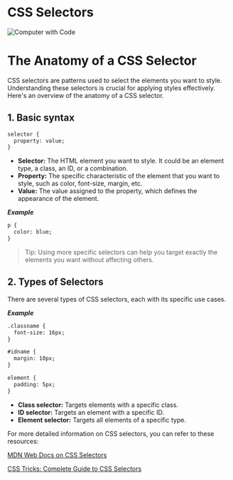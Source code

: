 # CSS Selectors

![Computer with Code](https://images.unsplash.com/photo-1587620962725-abab7fe55159?auto=format&fit=crop&q=80&w=1631&ixlib=rb-4.0.3&ixid=M3wxMjA3fDB8MHxwaG90by1wYWdlfHx8fGVufDB8fHx8fA%3D%3D)


# The Anatomy of a CSS Selector

CSS selectors are patterns used to select the elements you want to style. Understanding these selectors is crucial for applying styles effectively. Here's an overview of the anatomy of a CSS selector.

## 1. Basic syntax

```markdown
selector {
  property: value;
}
```

* **Selector:** The HTML element you want to style. It could be an element type, a class, an ID, or a combination.
* **Property:** The specific characteristic of the element that you want to style, such as color, font-size, margin, etc.
* **Value:** The value assigned to the property, which defines the appearance of the element.

***Example***

```markdown
p {
  color: blue;
}
```

> Tip: Using more specific selectors can help you target exactly the elements you want without affecting others.

## 2. Types of Selectors

There are several types of CSS selectors, each with its specific use cases.

***Example***

```markdown
.classname {
  font-size: 16px;
}

#idname {
  margin: 10px;
}

element {
  padding: 5px;
}
```

* **Class selector:** Targets elements with a specific class.
* **ID selector:** Targets an element with a specific ID.
* **Element selector:** Targets all elements of a specific type.

For more detailed information on CSS selectors, you can refer to these resources:

[MDN Web Docs on CSS Selectors](https://developer.mozilla.org/en-US/docs/Web/CSS/CSS_Selectors)

[CSS Tricks: Complete Guide to CSS Selectors](https://css-tricks.com/almanac/selectors/)